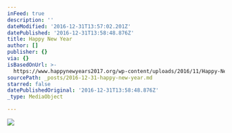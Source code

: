 ```yaml
---
inFeed: true
description: ''
dateModified: '2016-12-31T13:57:02.201Z'
datePublished: '2016-12-31T13:58:48.876Z'
title: Happy New Year
author: []
publisher: {}
via: {}
isBasedOnUrl: >-
  https://www.happynewyears2017.org/wp-content/uploads/2016/11/Happy-New-Year-2017-Images-For-WhatsApp-2.jpg
sourcePath: _posts/2016-12-31-happy-new-year.md
starred: false
datePublishedOriginal: '2016-12-31T13:58:48.876Z'
_type: MediaObject

---
```

![](https://the-grid-user-content.s3-us-west-2.amazonaws.com/0df710e3-02d3-4a50-a5bd-06e83fe937b2.jpg)